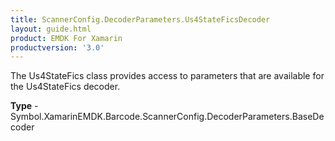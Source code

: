 ```yaml
---
title: ScannerConfig.DecoderParameters.Us4StateFicsDecoder
layout: guide.html 
product: EMDK For Xamarin 
productversion: '3.0' 
---
```

The Us4StateFics class provides access to parameters that are available for the Us4StateFics decoder.

**Type** - Symbol.XamarinEMDK.Barcode.ScannerConfig.DecoderParameters.BaseDecoder



